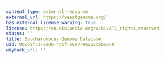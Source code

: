 ```yaml
---
content_type: external-resource
external_url: https://yeastgenome.org/
has_external_license_warning: true
license: https://en.wikipedia.org/wiki/All_rights_reserved
status: ''
title: Saccharomyces Genome Database
uid: 8bcd8f73-0d0b-4dbf-b6a7-9a202c5b5058
wayback_url: ''
---
```

